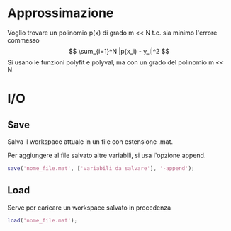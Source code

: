 # Approssimazione

Voglio trovare un polinomio p(x) di grado m << N t.c. sia minimo l'errore commesso
$$
\sum_{i=1}^N |p(x_i) - y_i|^2
$$
Si usano le funzioni polyfit e polyval, ma con un grado del polinomio m << N.

# I/O

## Save

Salva il workspace attuale in un file con estensione .mat.

Per aggiungere al file salvato altre variabili, si usa l'opzione append.

```matlab
save('nome_file.mat', ['variabili da salvare'], '-append');
```



## Load

Serve per caricare un workspace salvato in precedenza

```matlab
load('nome_file.mat');
```


